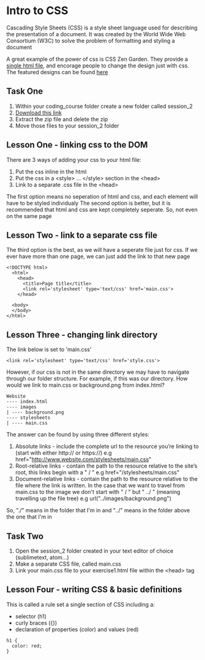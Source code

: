 # Intro to CSS

Cascading Style Sheets (CSS) is a style sheet language used for describing the presentation of a document. It was created by the World Wide Web Consortium (W3C) to solve the problem of formatting and styling a document

A great example of the power of css is CSS Zen Garden. They provide a [single html file](http://www.csszengarden.com/1/), and encorage people to change the design just with css. The featured designs can be found [here](http://www.csszengarden.com/)

## Task One

1. Within your coding_course folder create a new folder called session_2
2. [Download this link](https://github.com/CodeFirstGirls/html2/archive/master.zip)
3. Extract the zip file and delete the zip
4. Move those files to your session_2 folder

## Lesson One - linking css to the DOM

There are 3 ways of adding your css to your html file:

1. Put the css inline in the html
2. Put the css in a &lt;style&gt; ... &lt;/style&gt; section in the &lt;head&gt;
3. Link to a separate .css file in the &lt;head&gt;

The first option means no seperation of html and css, and each element will have to be styled individualy
The second option is better, but it is recommended that html and css are kept completely seperate. So, not even on the same page

## Lesson Two - link to a separate css file

The third option is the best, as we will have a seperate file just for css. If we ever have more than one page, we can just add the link to that new page

```
<!DOCTYPE html>
  <html>
    <head>
      <title>Page title</title>
      <link rel='stylesheet' type='text/css' href='main.css'>
    </head>
    
  <body>
  </body>
</html>
```

## Lesson Three - changing link directory

The link below is set to 'main.css'

```
<link rel='stylesheet' type='text/css' href='style.css'>
```

However, if our css is not in the same directory we may have to navigate through our folder structure. For example, if this was our directory. How would we link to main.css or background.png from index.html?

```
Website
---- index.html
---- images
| ---- background.png
---- stylesheets
| ---- main.css

```

The answer can be found by using three different styles:

1. Absolute links - include the complete url to the resource you’re linking to (start with either http:// or https://) e.g href="http://www.website.com/stylesheets/main.css"
2. Root-relative links - contain the path to the resource relative to the site’s root, this links begin with a " / " e.g href="/stylesheets/main.css"
3. Document-relative links - contain the path to the resource relative to the file where the link is written. In the case that we want to travel from main.css to the image we don't start with " / " but " ../ " (meaning travelling up the file tree) e.g url("../images/background.png")

So, "./" means in the folder that I'm in and "../" means in the folder above the one that I'm in

## Task Two

1. Open the session_2 folder created in your text editor of choice (sublimetext, atom...)
2. Make a separate CSS file, called main.css
3. Link your main.css file to your exercise1.html file within the &lt;head&gt; tag

## Lesson Four - writing CSS & basic definitions

This is called a rule set a single section of CSS including a:
* selector (h1)
* curly braces ({})
* declaration of properties (color) and values (red)

```
h1 {
  color: red;
}

```
